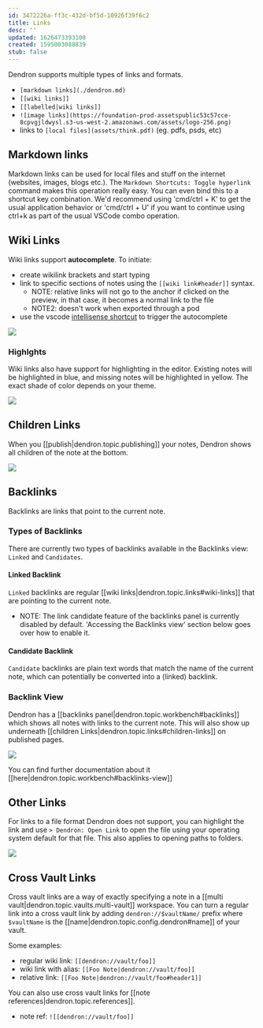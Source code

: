 ```yaml
---
id: 3472226a-ff3c-432d-bf5d-10926f39f6c2
title: Links
desc: ''
updated: 1626473393100
created: 1595003088839
stub: false
---
```


Dendron supports multiple types of links and formats.

- `[markdown links](./dendron.md)`
- `[[wiki links]]`
- `[[labelled|wiki links]]`
- `![image links](https://foundation-prod-assetspublic53c57cce-8cpvgjldwysl.s3-us-west-2.amazonaws.com/assets/logo-256.png)`
- links to `[local files](assets/think.pdf)` (eg. pdfs, psds, etc)

## Markdown links

Markdown links can be used for local files and stuff on the internet (websites, images, blogs etc.). The `Markdown Shortcuts: Toggle hyperlink` command makes this operation really easy. You can even bind this to a shortcut key combination. We'd recommend using 'cmd/ctrl + K' to get the usual application behavior or 'cmd/ctrl + U' if you want to continue using ctrl+k as part of the usual VSCode combo operation.

## Wiki Links

Wiki links support **autocomplete**. To initiate:

- create wikilink brackets and start typing
- link to specific sections of notes using the `[[wiki link#header]]` syntax.
  - NOTE: relative links will not go to the anchor if clicked on the preview, in that case, it becomes a normal link to the file
  - NOTE2: doesn't work when exported through a pod
- use the vscode [intellisense shortcut](https://code.visualstudio.com/docs/editor/intellisense#_key-bindings) to trigger the autocomplete

![](https://foundation-prod-assetspublic53c57cce-8cpvgjldwysl.s3-us-west-2.amazonaws.com/assets/images/links-autocomplete.gif)

### Highlghts

Wiki links also have support for highlighting in the editor. Existing notes will be highlighted in blue, and missing notes will be highlighted in yellow. The exact shade of color depends on your theme.

![](https://i.imgur.com/aBcgyZX.png)

## Children Links

When you [[publish|dendron.topic.publishing]] your notes, Dendron shows all children of the note at the bottom.

![](https://foundation-prod-assetspublic53c57cce-8cpvgjldwysl.s3-us-west-2.amazonaws.com/assets/images/Quickstart_-_Dendron.jpg)

## Backlinks

Backlinks are links that point to the current note. 

### Types of Backlinks
There are currently two types of backlinks available in the Backlinks view: `Linked` and `Candidates`. 

#### Linked Backlink
`Linked` backlinks are regular [[wiki links|dendron.topic.links#wiki-links]] that are pointing to the current note.

- NOTE: The link candidate feature of the backlinks panel is currently disabled by default. 'Accessing the Backlinks view' section below goes over how to enable it.

#### Candidate Backlink
`Candidate` backlinks are plain text words that match the name of the current note, which can potentially be converted into a (linked) backlink.

### Backlink View

Dendron has a [[backlinks panel|dendron.topic.workbench#backlinks]] which shows all notes with links to the current note. This will also show up underneath [[children Links|dendron.topic.links#children-links]] on published pages.

![](https://foundation-prod-assetspublic53c57cce-8cpvgjldwysl.s3-us-west-2.amazonaws.com/assets/images/links.backlink.jpg)

You can find further documentation about it [[here|dendron.topic.workbench#backlinks-view]]

## Other Links

For links to a file format Dendron does not support, you can highlight the link and use `> Dendron: Open Link` to open the file using your operating system default for that file. This also applies to opening paths to folders.

<a href="https://www.loom.com/share/01250485e20a4cdca2a053dd6047ac68"><img src="https://cdn.loom.com/sessions/thumbnails/01250485e20a4cdca2a053dd6047ac68-with-play.gif"> </a>

## Cross Vault Links

Cross vault links are a way of exactly specifying a note in a [[multi vault|dendron.topic.vaults.multi-vault]] workspace. You can turn a regular link into a cross vault link by adding `dendron://$vaultName/` prefix where `$vaultName` is the [[name|dendron.topic.config.dendron#name]] of your vault.

Some examples:

- regular wiki link: `[[dendron://vault/foo]]`
- wiki link with alias: `[[Foo Note|dendron://vault/foo]]`
- relative link: `[[Foo Note|dendron://vault/foo#header1]]`

You can also use cross vault links for [[note references|dendron.topic.references]].

- note ref: `![[dendron://vault/foo]]`
